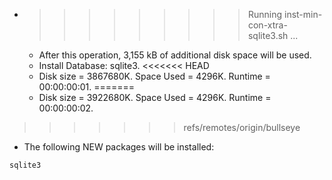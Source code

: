 * >>>>>>>>> Running inst-min-con-xtra-sqlite3.sh ...
  * After this operation, 3,155 kB of additional disk space will be used.
  * Install Database: sqlite3.
<<<<<<< HEAD
  * Disk size = 3867680K. Space Used = 4296K. Runtime = 00:00:00:01.
=======
  * Disk size = 3922680K. Space Used = 4296K. Runtime = 00:00:00:02.
>>>>>>> refs/remotes/origin/bullseye
  * The following NEW packages will be installed:
  ```bash
sqlite3
  ```
